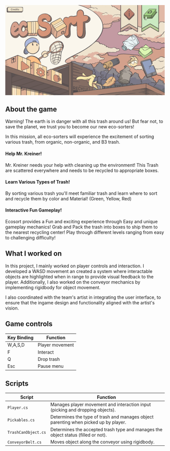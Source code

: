 ![image](../src/Ecosort/Ecosort_img.png)
## About the game

Warning! The earth is in danger with all this trash around us! But fear not, to save the planet, we trust you to become our new eco-sorters!

In this mission, all eco-sorters will experience the excitement of sorting various trash, from organic, non-organic, and B3 trash.

#### Help Mr. Kreiner! 

Mr. Kreiner needs your help with cleaning up the environment! This Trash are scattered everywhere and needs to be recycled to appropriate boxes. 

#### Learn Various Types of Trash! 

By sorting various trash you'll meet familiar trash and learn where to sort and recycle them by color and Material! (Green, Yellow, Red)

#### Interactive Fun Gameplay! 

Ecosort provides a Fun and exciting experience through Easy and unique gameplay mechanics! Grab and Pack the trash into boxes to ship them to the nearest recycling center! Play through different levels ranging from easy to challenging difficulty!

## What I worked on
In this project, I mainly worked on player controls and interaction. I developed a WASD movement an created a system where interactable objects are highlighted when in range to provide visual feedback to the player. Additionally, I also worked on the conveyor mechanics by implementing rigidbody for object movement.

I also coordinated with the team's artist in integrating the user interface, to ensure that the ingame design and functionality aligned with the artist's vision.

## Game controls

| Key Binding       | Function          |
| ----------------- | ----------------- |
| W,A,S,D           | Player movement   |
| F                 | Interact          |
| Q                 | Drop trash        |
| Esc               | Pause menu        |

## Scripts

| Script       | Function                                                  |
| ------------------- | ------------------------------------------------------------ |
| `Player.cs` | Manages player movement and interaction input (picking and dropping objects). |
| `Pickables.cs`  | Determines the type of trash and manages object parenting when picked up by player. |
| `TrashCanObject.cs`  | Determines the accepted trash type and manages the object status (filled or not). |
| `ConveyorBelt.cs`  | Moves object along the conveyor using rigidbody. |